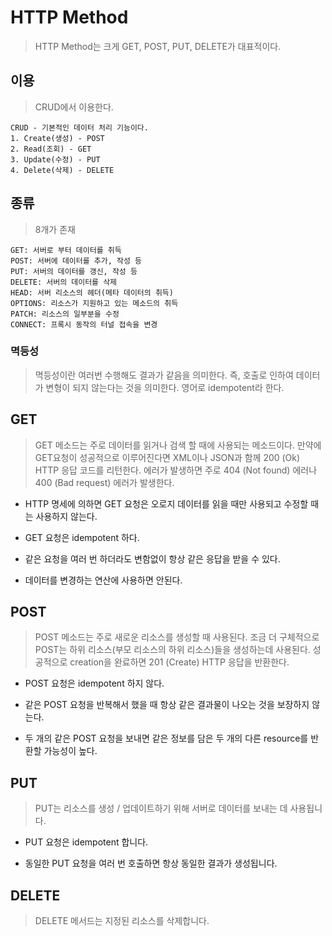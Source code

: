 # HTTP Method

> HTTP Method는 크게 GET, POST, PUT, DELETE가 대표적이다.

## 이용

> CRUD에서 이용한다.
```
CRUD - 기본적인 데이터 처리 기능이다.
1. Create(생성) - POST
2. Read(조회) - GET
3. Update(수정) - PUT
4. Delete(삭제) - DELETE
```

## 종류

> 8개가 존재

```
GET: 서버로 부터 데이터를 취득
POST: 서버에 데이터를 추가, 작성 등
PUT: 서버의 데이터를 갱신, 작성 등
DELETE: 서버의 데이터를 삭제
HEAD: 서버 리소스의 헤더(메타 데이터의 취득)
OPTIONS: 리소스가 지원하고 있는 메소드의 취득
PATCH: 리소스의 일부분을 수정
CONNECT: 프록시 동작의 터널 접속을 변경
```

### 멱등성
> 멱등성이란 여러번 수행해도 결과가 같음을 의미한다. 즉, 호출로 인하여 데이터가 변형이 되지 않는다는 것을 의미한다. 영어로 idempotent라 한다.

## GET
> GET 메소드는 주로 데이터를 읽거나 검색 할 때에 사용되는 메소드이다. 만약에 GET요청이 성공적으로 이루어진다면 XML이나 JSON과 함께 200 (Ok) HTTP 응답 코드를 리턴한다. 에러가 발생하면 주로 404 (Not found) 에러나 400 (Bad request) 에러가 발생한다.

- HTTP 명세에 의하면 GET 요청은 오로지 데이터를 읽을 때만 사용되고 수정할 때는 사용하지 않는다.

- GET 요청은 idempotent 하다.

- 같은 요청을 여러 번 하더라도 변함없이 항상 같은 응답을 받을 수 있다.

- 데이터를 변경하는 연산에 사용하면 안된다.

## POST
> POST 메소드는 주로 새로운 리소스를 생성할 때 사용된다. 조금 더 구체적으로 POST는 하위 리소스(부모 리소스의 하위 리소스)들을 생성하는데 사용된다. 성공적으로 creation을 완료하면 201 (Create) HTTP 응답을 반환한다.

- POST 요청은 idempotent 하지 않다.

- 같은 POST 요청을 반복해서 했을 때 항상 같은 결과물이 나오는 것을 보장하지 않는다.

- 두 개의 같은 POST 요청을 보내면 같은 정보를 담은 두 개의 다른 resource를 반환할 가능성이 높다.

## PUT
> PUT는 리소스를 생성 / 업데이트하기 위해 서버로 데이터를 보내는 데 사용됩니다.

- PUT 요청은 idempotent 합니다.

- 동일한 PUT 요청을 여러 번 호출하면 항상 동일한 결과가 생성됩니다.

## DELETE
> DELETE 메서드는 지정된 리소스를 삭제합니다.